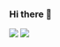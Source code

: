 ### Hi there 👋

<!--
**katelinlis/katelinlis** is a ✨ _special_ ✨ repository because its `README.md` (this file) appears on your GitHub profile.

Here are some ideas to get you started:

- 🔭 I’m currently working on ...
- 🌱 I’m currently learning ...
- 👯 I’m looking to collaborate on ...
- 🤔 I’m looking for help with ...
- 💬 Ask me about ...
- 📫 How to reach me: ...
- 😄 Pronouns: ...
- ⚡ Fun fact: ...
-->
![](https://github-profile-trophy.vercel.app/?username=katelinlis&theme=onedark)
![](https://github-readme-stats.vercel.app/api/top-langs/?username=katelinlis&langs_count=8&exclude_repo=st,encoder,dev&theme=onedark)
